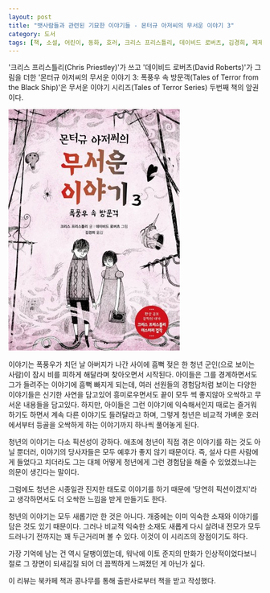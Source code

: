 ```yaml
---
layout: post
title: "뱃사람들과 관련된 기묘한 이야기들 - 몬터규 아저씨의 무서운 이야기 3"
category: 도서
tags: [책, 소설, 어린이, 동화, 호러, 크리스 프리스틀리, 데이비드 로버츠, 김경희, 제제의숲, 심야책방, 토네이도, 북카페 책과 콩나무, 서평]
---
```


'크리스 프리스틀리(Chris Priestley)'가 쓰고
'데이비드 로버츠(David Roberts)'가 그림을 더한
'몬터규 아저씨의 무서운 이야기 3: 폭풍우 속 방문객(Tales of Terror from the Black Ship)'은
무서운 이야기 시리즈(Tales of Terror Series) 두번째 책의 앞권이다.

![표지](/images/tales-of-terror-2-tales-of-terror-from-the-black-ship-part-1-book-h480.jpg)

이야기는 폭풍우가 치던 날 아버지가 나간 사이에
흠뻑 젖은 한 청년 군인(으로 보이는 사람)이 잠시 비를 피하게 해달라며 찾아오면서 시작된다.
아이들은 그를 경계하면서도 그가 들려주는 이야기에 흠뻑 빠지게 되는데,
여러 선원들의 경험담처럼 보이는 다양한 이야기들은
신기한 사연을 담고있어 흥미로우면서도
끝이 모두 썩 좋지않아 오싹하고 무서운 내용들을 담고있다.
하지만, 아이들은 그런 이야기에 익숙해서인지 때로는 즐거워하기도 하면서 계속 다른 이야기도 들려달라고 하며,
그렇게 청년은 비교적 가벼운 호러에서부터 등골을 오싹하게 하는 이야기까지 하나씩 풀어놓게 된다.

청년의 이야기는 다소 픽션성이 강하다.
애초에 청년이 직접 겪은 이야기를 하는 것도 아닐 뿐더러,
이야기의 당사자들은 모두 예후가 좋지 않기 때문이다.
즉, 설사 다른 사람에게 들었다고 치더라도
그는 대체 어떻게 청년에게 그런 경험담을 해줄 수 있었겠느냐는 의문이 생긴다는 말이다.

그럼에도 청년은 시종일관 진지한 태도로 이야기를 하기 때문에
'당연히 픽션이겠지'라고 생각하면서도
더 오싹한 느낌을 받게 만들기도 한다.

청년의 이야기는 모두 새롭기만 한 것은 아니다.
개중에는 이미 익숙한 소재와 이야기를 담은 것도 있기 때문이다.
그러나 비교적 익숙한 소재도 새롭게 다시 살려내
전모가 모두 드러나기 전까지는 꽤 두근거리며 볼 수 있다.
이것이 이 시리즈의 장점이기도 하다.

가장 기억에 남는 건 역시 달팽이였는데,
워낙에 이토 준지의 만화가 인상적이었다보니 절로 그 장면이 되새김질 되어 더 끔찍하게 느껴졌던 게 아닌가 싶다.



<div class="im im-info">
이 리뷰는 북카페 책과 콩나무를 통해 출판사로부터 책을 받고 작성했다.
</div>
